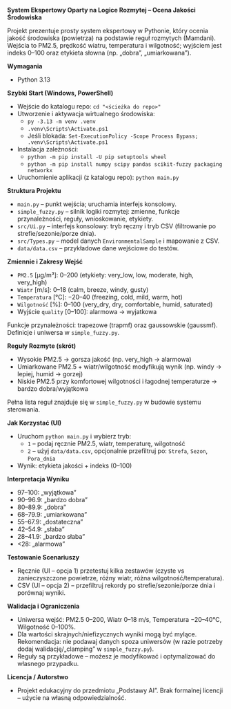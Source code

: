 **System Ekspertowy Oparty na Logice Rozmytej – Ocena Jakości Środowiska**

Projekt prezentuje prosty system ekspertowy w Pythonie, który ocenia jakość środowiska (powietrza) na podstawie reguł rozmytych (Mamdani). Wejścia to PM2.5, prędkość wiatru, temperatura i wilgotność; wyjściem jest indeks 0–100 oraz etykieta słowna (np. „dobra”, „umiarkowana”).

**Wymagania**
- Python 3.13 


**Szybki Start (Windows, PowerShell)**
- Wejście do katalogu repo: `cd "<ścieżka do repo>"`
- Utworzenie i aktywacja wirtualnego środowiska:
  - `py -3.13 -m venv .venv`
  - `.venv\Scripts\Activate.ps1`
  - Jeśli blokada: `Set-ExecutionPolicy -Scope Process Bypass; .venv\Scripts\Activate.ps1`
- Instalacja zależności:
  - `python -m pip install -U pip setuptools wheel`
  - `python -m pip install numpy scipy pandas scikit-fuzzy packaging networkx`
- Uruchomienie aplikacji (z katalogu repo): `python main.py`

**Struktura Projektu**
- `main.py` – punkt wejścia; uruchamia interfejs konsolowy.
- `simple_fuzzy.py` – silnik logiki rozmytej: zmienne, funkcje przynależności, reguły, wnioskowanie, etykiety.
- `src/Ui.py` – interfejs konsolowy: tryb ręczny i tryb CSV (filtrowanie po strefie/sezonie/porze dnia).
- `src/Types.py` – model danych `EnvironmentalSample` i mapowanie z CSV.
- `data/data.csv` – przykładowe dane wejściowe do testów.

**Zmiennie i Zakresy Wejść**
- `PM2.5` [µg/m³]: 0–200 (etykiety: very_low, low, moderate, high, very_high)
- `Wiatr` [m/s]: 0–18 (calm, breeze, windy, gusty)
- `Temperatura` [°C]: −20–40 (freezing, cold, mild, warm, hot)
- `Wilgotność` [%]: 0–100 (very_dry, dry, comfortable, humid, saturated)
- Wyjście `quality` [0–100]: alarmowa → wyjatkowa

Funkcje przynależności: trapezowe (trapmf) oraz gaussowskie (gaussmf). Definicje i uniwersa w `simple_fuzzy.py`.

**Reguły Rozmyte (skrót)**
- Wysokie PM2.5 → gorsza jakość (np. very_high → alarmowa)
- Umiarkowane PM2.5 + wiatr/wilgotność modyfikują wynik (np. windy → lepiej, humid → gorzej)
- Niskie PM2.5 przy komfortowej wilgotności i łagodnej temperaturze → bardzo dobra/wyjątkowa

Pełna lista reguł znajduje się w `simple_fuzzy.py` w budowie systemu sterowania.

**Jak Korzystać (UI)**
- Uruchom `python main.py` i wybierz tryb:
  - `1` – podaj ręcznie PM2.5, wiatr, temperaturę, wilgotność
  - `2` – użyj `data/data.csv`, opcjonalnie przefiltruj po: `Strefa`, `Sezon`, `Pora_dnia`
- Wynik: etykieta jakości + indeks (0–100)

**Interpretacja Wyniku**
- 97–100: „wyjątkowa”
- 90–96.9: „bardzo dobra”
- 80–89.9: „dobra”
- 68–79.9: „umiarkowana”
- 55–67.9: „dostateczna”
- 42–54.9: „słaba”
- 28–41.9: „bardzo słaba”
- <28: „alarmowa”

**Testowanie Scenariuszy**
- Ręcznie (UI – opcja 1) przetestuj kilka zestawów (czyste vs zanieczyszczone powietrze, różny wiatr, różna wilgotność/temperatura).
- CSV (UI – opcja 2) – przefiltruj rekordy po strefie/sezonie/porze dnia i porównaj wyniki.

**Walidacja i Ograniczenia**
- Uniwersa wejść: PM2.5 0–200, Wiatr 0–18 m/s, Temperatura −20–40°C, Wilgotność 0–100%.
- Dla wartości skrajnych/niefizycznych wyniki mogą być mylące. Rekomendacja: nie podawaj danych spoza uniwersów (w razie potrzeby dodaj walidację/„clamping” w `simple_fuzzy.py`).
- Reguły są przykładowe – możesz je modyfikować i optymalizować do własnego przypadku.


**Licencja / Autorstwo**
- Projekt edukacyjny do przedmiotu „Podstawy AI”. Brak formalnej licencji – użycie na własną odpowiedzialność.
